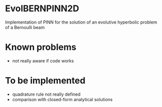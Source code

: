 # EvolBERNPINN2D
Implementation of PINN for the solution of an evolutive hyperbolic problem of a Bernoulli beam
# Known problems
- not really aware if code works
# To be implemented
- quadrature rule not really defined
- comparison with closed-form analytical solutions
